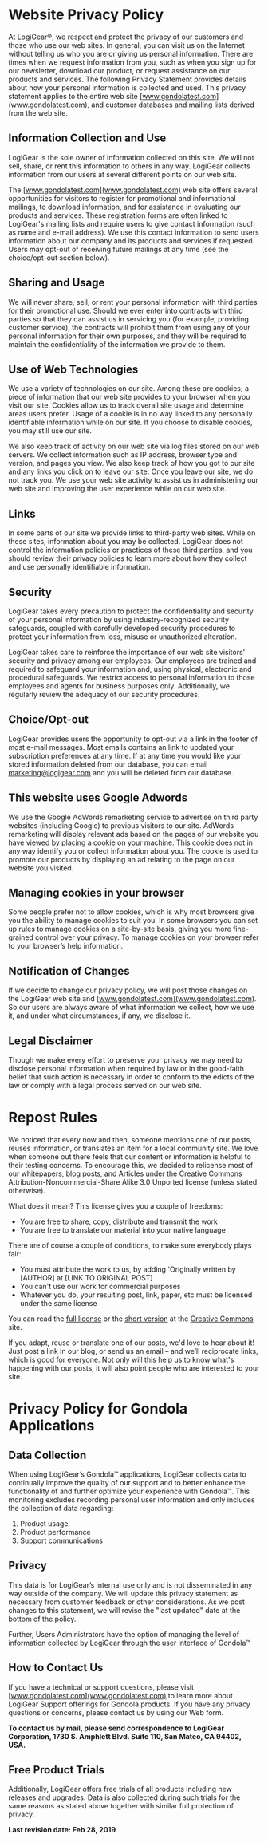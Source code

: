 <!---
URL of this page: https://www.gondolatest.com/legal/privacy-policy
-->
# Website Privacy Policy
At LogiGear®, we respect and protect the privacy of our customers and those who use our web sites. In general, you can visit us on the Internet without telling us who you are or giving us personal information. There are times when we request information from you, such as when you sign up for our newsletter, download our product, or request assistance on our products and services. The following Privacy Statement provides details about how your personal information is collected and used. This privacy statement applies to the entire web site [www.gondolatest.com](www.gondolatest.com), and customer databases and mailing lists derived from the web site.

## Information Collection and Use

LogiGear is the sole owner of information collected on this site. We will not sell, share, or rent this information to others in any way. LogiGear collects information from our users at several different points on our web site.

The [www.gondolatest.com](www.gondolatest.com) web site offers several opportunities for visitors to register for promotional and informational mailings, to download information, and for assistance in evaluating our products and services. These registration forms are often linked to LogiGear's mailing lists and require users to give contact information (such as name and e-mail address). We use this contact information to send users information about our company and its products and services if requested. Users may opt-out of receiving future mailings at any time (see the choice/opt-out section below).

## Sharing and Usage

We will never share, sell, or rent your personal information with third parties for their promotional use. Should we ever enter into contracts with third parties so that they can assist us in servicing you (for example, providing customer service), the contracts will prohibit them from using any of your personal information for their own purposes, and they will be required to maintain the confidentiality of the information we provide to them.

## Use of Web Technologies

We use a variety of technologies on our site. Among these are cookies; a piece of information that our web site provides to your browser when you visit our site. Cookies allow us to track overall site usage and determine areas users prefer. Usage of a cookie is in no way linked to any personally identifiable information while on our site. If you choose to disable cookies, you may still use our site.

We also keep track of activity on our web site via log files stored on our web servers. We collect information such as IP address, browser type and version, and pages you view. We also keep track of how you got to our site and any links you click on to leave our site. Once you leave our site, we do not track you. We use your web site activity to assist us in administering our web site and improving the user experience while on our web site.

## Links

In some parts of our site we provide links to third-party web sites. While on these sites, information about you may be collected. LogiGear does not control the information policies or practices of these third parties, and you should review their privacy policies to learn more about how they collect and use personally identifiable information.

## Security

LogiGear takes every precaution to protect the confidentiality and security of your personal information by using industry-recognized security safeguards, coupled with carefully developed security procedures to protect your information from loss, misuse or unauthorized alteration.

LogiGear takes care to reinforce the importance of our web site visitors' security and privacy among our employees. Our employees are trained and required to safeguard your information and, using physical, electronic and procedural safeguards. We restrict access to personal information to those employees and agents for business purposes only. Additionally, we regularly review the adequacy of our security procedures.

## Choice/Opt-out

LogiGear provides users the opportunity to opt-out via a link in the footer of most e-mail messages. Most emails contains an link to updated your subscription preferences at any time. If at any time you would like your stored information deleted from our database, you can email <marketing@logigear.com> and you will be deleted from our database.

## This website uses Google Adwords

We use the Google AdWords remarketing service to advertise on third party websites (including Google) to previous visitors to our site. AdWords remarketing will display relevant ads based on the pages of our website you have viewed by placing a cookie on your machine. This cookie does not in any way identify you or collect information about you. The cookie is used to promote our products by displaying an ad relating to the page on our website you visited.

## Managing cookies in your browser

Some people prefer not to allow cookies, which is why most browsers give you the ability to manage cookies to suit you. In some browsers you can set up rules to manage cookies on a site-by-site basis, giving you more fine-grained control over your privacy. To manage cookies on your browser refer to your browser’s help information.

## Notification of Changes

If we decide to change our privacy policy, we will post those changes on the LogiGear web site and [www.gondolatest.com](www.gondolatest.com). So our users are always aware of what information we collect, how we use it, and under what circumstances, if any, we disclose it.

## Legal Disclaimer

Though we make every effort to preserve your privacy we may need to disclose personal information when required by law or in the good-faith belief that such action is necessary in order to conform to the edicts of the law or comply with a legal process served on our web site.

# Repost Rules

We noticed that every now and then, someone mentions one of our posts, reuses information, or translates an item for a local community site. We love when someone out there feels that our content or information is helpful to their testing concerns. To encourage this, we decided to relicense most of our whitepapers, blog posts, and Articles under the Creative Commons Attribution-Noncommercial-Share Alike 3.0 Unported license (unless stated otherwise).

What does it mean? This license gives you a couple of freedoms:
* You are free to share, copy, distribute and transmit the work
* You are free to translate our material into your native language

There are of course a couple of conditions, to make sure everybody plays fair:
* You must attribute the work to us, by adding 'Originally written by [AUTHOR] at [LINK TO ORIGINAL POST]
* You can't use our work for commercial purposes
* Whatever you do, your resulting post, link, paper, etc must be licensed under the same license

You can read the [full license](https://creativecommons.org/licenses/by-nc-sa/3.0/legalcode) or the [short version](https://creativecommons.org/licenses/by-nc-sa/3.0/) at the [Creative Commons](https://creativecommons.org/) site.

If you adapt, reuse or translate one of our posts, we'd love to hear about it! Just post a link in our blog, or send us an email – and we’ll reciprocate links, which is good for everyone. Not only will this help us to know what's happening with our posts, it will also point people who are interested to your site.

# Privacy Policy for Gondola Applications

## Data Collection

When using LogiGear’s Gondola™ applications, LogiGear collects data to continually improve the quality of our support and to better enhance the functionality of and further optimize your experience with Gondola™. This monitoring excludes recording personal user information and only includes the collection of data regarding:

1. Product usage
2. Product performance
3. Support communications

## Privacy

This data is for LogiGear’s internal use only and is not disseminated in any way outside of the company. We will update this privacy statement as necessary from customer feedback or other considerations. As we post changes to this statement, we will revise the "last updated" date at the bottom of the policy.

Further, Users Administrators have the option of managing the level of information collected by LogiGear through the user interface of Gondola™

## How to Contact Us

If you have a technical or support questions, please visit [www.gondolatest.com](www.gondolatest.com) to learn more about LogiGear Support offerings for Gondola products. If you have any privacy questions or concerns, please contact us by using our Web form.

**To contact us by mail, please send correspondence to LogiGear Corporation, 1730 S. Amphlett Blvd. Suite 110, San Mateo, CA 94402, USA.**

## Free Product Trials

Additionally, LogiGear offers free trials of all products including new releases and upgrades. Data is also collected during such trials for the same reasons as stated above together with similar full protection of privacy.

**Last revision date: Feb 28, 2019**